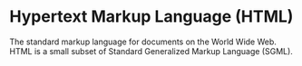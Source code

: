 # Hypertext Markup Language (HTML)

The standard markup language for documents on the World Wide Web. HTML is a
small subset of Standard Generalized Markup Language (SGML).